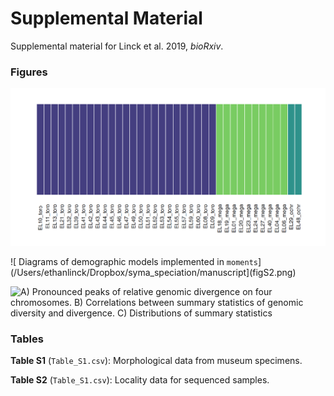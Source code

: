 # Supplemental Material

Supplemental material for Linck et al. 2019, *bioRxiv*.

### Figures

![ Supervised population assignments from `ADMIXTURE` for *K*=3](figS1.png)   

![ Diagrams of demographic models implemented in `moments`](/Users/ethanlinck/Dropbox/syma_speciation/manuscript](figS2.png)   

![ A) Pronounced peaks of relative genomic divergence on four chromosomes. 
B) Correlations between summary statistics of genomic diversity and divergence. C) Distributions of summary statistics ](figS3.png)   

### Tables

**Table S1** (`Table_S1.csv`): Morphological data from museum specimens.   

**Table S2** (`Table_S1.csv`): Locality data for sequenced samples.  